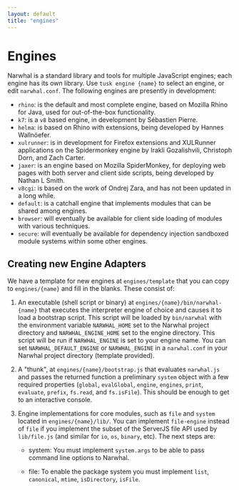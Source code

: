 ```yaml
---
layout: default
title: "engines"
---
```


Engines
=======

Narwhal is a standard library and tools for multiple JavaScript engines; each engine has its own library.  Use `tusk engine {name}` to select an engine, or edit `narwhal.conf`.  The following engines are presently in development:

* `rhino`: is the default and most complete engine, based on Mozilla Rhino for Java, used for out-of-the-box functionality.
* `k7`: is a `v8` based engine, in development by Sébastien Pierre.
* `helma`: is based on Rhino with extensions, being developed by Hannes Wallnöefer.
* `xulrunner`: is in development for Firefox extensions and XULRunner applications on the Spidermonkey engine by Irakli Gozalishvili, Christoph Dorn, and Zach Carter.
* `jaxer`: is an engine based on Mozilla SpiderMonkey, for deploying web pages with both server and client side scripts, being developed by Nathan L Smith.
* `v8cgi`: is based on the work of Ondrej Zara, and has not been updated in a long while.
* `default`: is a catchall engine that implements modules that can be shared among engines.
* `browser`: will eventually be available for client side loading of modules with various techniques.
* `secure`: will eventually be available for dependency injection sandboxed module systems within some other engines.


Creating new Engine Adapters
----------------------------

We have a template for new engines at `engines/template` that you can copy to `engines/{name}` and fill in the blanks.  These consist of:

1. An executable (shell script or binary) at `engines/{name}/bin/narwhal-{name}` that executes the interpreter engine of choice and causes it to load a bootstrap script.  This script will be loaded by `bin/narwhal` with the environment variable `NARWHAL_HOME` set to the Narwhal project directory and `NARWHAL_ENGINE_HOME` set to the engine directory.  This script will be run if `NARWHAL_ENGINE` is set to your engine name.  You can set `NARWHAL_DEFAULT_ENGINE` or `NARWHAL_ENGINE` in a `narwhal.conf` in your Narwhal project directory (template provided).

2. A "thunk", at `engines/{name}/bootstrap.js` that evaluates `narwhal.js` and passes the returned function a preliminary `system` object with a few required properties (`global`, `evalGlobal`, `engine`, `engines`, `print`, `evaluate`, `prefix`, `fs.read`, and `fs.isFile`). This should be enough to get to an interactive console.

3. Engine implementations for core modules, such as `file` and `system` located in `engines/{name}/lib/`.  You can implement `file-engine` instead of `file` if you implement the subset of the ServerJS file API used by `lib/file.js` (and similar for `io`, `os`, `binary`, etc). The next steps are:

    * system: You must implement `system.args` to be able to pass command line options to Narwhal.

    * file: To enable the package system you must implement `list`, `canonical`, `mtime`, `isDirectory`, `isFile`.

